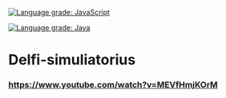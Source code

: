[![Language grade: JavaScript](https://img.shields.io/lgtm/grade/javascript/g/Bipoliaras/Delfi-simuliatorius.svg?logo=lgtm&logoWidth=18)](https://lgtm.com/projects/g/Bipoliaras/Delfi-simuliatorius/context:javascript)

[![Language grade: Java](https://img.shields.io/lgtm/grade/java/g/Bipoliaras/Delfi-simuliatorius.svg?logo=lgtm&logoWidth=18)](https://lgtm.com/projects/g/Bipoliaras/Delfi-simuliatorius/context:java)

# Delfi-simuliatorius

### https://www.youtube.com/watch?v=MEVfHmjKOrM

